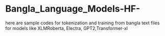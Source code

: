 # Bangla_Language_Models-HF-
here are sample codes for tokenization and training from bangla text files for models like 
XLMRoberta, Electra, GPT2,Transformer-xl

